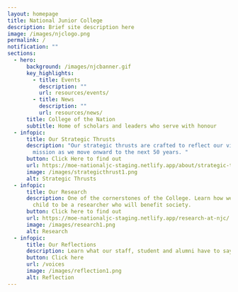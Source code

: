 ```yaml
---
layout: homepage
title: National Junior College
description: Brief site description here
image: /images/njclogo.png
permalink: /
notification: ""
sections:
  - hero:
      background: /images/njcbanner.gif
      key_highlights:
        - title: Events
          description: ""
          url: resources/events/
        - title: News
          description: ""
          url: resources/news/
      title: College of the Nation
      subtitle: Home of scholars and leaders who serve with honour
  - infopic:
      title: Our Strategic Thrusts
      description: "Our strategic thrusts are crafted to reflect our vision and
        mission as we move onward to the next 50 years. "
      button: Click Here to find out
      url: https://moe-nationaljc-staging.netlify.app/about/strategic-thrusts
      image: /images/strategicthrust1.png
      alt: Strategic Thrusts
  - infopic:
      title: Our Research
      description: One of the cornerstones of the College. Learn how we nurture your
        child to be a researcher who will benefit society.
      button: Click here to find out
      url: https://moe-nationaljc-staging.netlify.app/research-at-njc/
      image: /images/research1.png
      alt: Research
  - infopic:
      title: Our Reflections
      description: Learn what our staff, student and alumni have to say.
      button: Click here
      url: /voices
      image: /images/reflection1.png
      alt: Reflection
---
```

